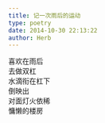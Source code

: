 ```yaml
---  
title: 记一次雨后的运动  
type: poetry  
date: 2014-10-30 22:13:22  
author: Herb    
---  
```

喜欢在雨后  
去做双杠    
水滴衔在杠下  
倒映出  
对面灯火依稀  
慵懒的楼房  
